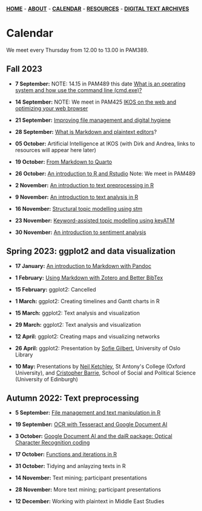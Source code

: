 [**HOME**](/index.md) - [**ABOUT**](/about.md) - <a href="/calendar">**CALENDAR**</a> - [**RESOURCES**](/resources.md) - [**DIGITAL TEXT ARCHIVES**](/repositories.md)

# Calendar

We meet every Thursday from 12.00 to 13.00 in PAM389. 

## Fall 2023

* **7 September:** NOTE: 14.15 in PAM489 this date [What is an operating system and how use the command line (cmd.exe)?](/contents/fall_2023/cmd.md)
  
* **14 September:** NOTE: We meet in PAM425 [IKOS on the web and optimizing your web browser](/contents/fall_2023/browser.md)

* **21 September:** [Improving file management and digital hygiene](/contents/fall_2023/digital_hygiene.md)

* **28 September:** [What is Markdown and plaintext editors](/contents/2023_01_18_introduction_to_markdown.md)?

<!---* **12 September:** [Writing in Markdown and using GitBash](/contents/fall_2023/writing_markdown.md)--->

* **05 October:** Artificial Intelligence at IKOS (with Dirk and Andrea, links to resources will appear here later)

* **19 October:** [From Markdown to Quarto](/contents/fall_2023/quarto.md)

* **26 October:** [An introduction to R and Rstudio](/contents/fall_2023/introduction_r.md) Note: We meet in PAM489

* **2 November:** [An introduction to text preprocessing in R](/contents/fall_2023/text_preprocessing.md)

* **9 November:** [An introduction to text analysis in R](/contents/fall_2023/text_analysis.md)

* **16 November:** [Structural topic modelling using stm](/contents/fall_2023/stm.md)

* **23 November:** [Keyword-assisted topic modelling using keyATM](/contents/fall_2023/atm.md)

* **30 November:** [An introduction to sentiment analysis](/contents/fall_2023/sentiment_analysis.md)



## Spring 2023: ggplot2 and data visualization

* **17 January:** [An introduction to Markdown  with Pandoc](/contents/2023_01_18_introduction_to_markdown.md)

* **1 February:** [Using Markdown with Zotero and Better BibTex](/contents/2023_02_01_markdown_zotero_better_bibtex.md)

* **15 February:** ggplot2: Cancelled

* **1 March:** ggplot2: Creating timelines and Gantt charts in R

* **15 March:** ggplot2: Text analysis and visualization

* **29 March:** ggplot2: Text analysis and visualization

* **12 April:** ggplot2: Creating maps and visualizing networks

* **26 April:** ggplot2: Presentation by [Sofie Gilbert](https://www.ub.uio.no/english/about/people/samdig/open-research/sofiegi/index.html), University of Oslo Library

* **10 May:** Presentations by [Neil Ketchley](https://www.politics.ox.ac.uk/person/neil-ketchley), St Antony's College (Oxford University), and [Cristopher Barrie](https://www.sps.ed.ac.uk/staff/christopher-barrie), School of Social and Political Science (University of Edinburgh)

## Autumn 2022: Text preprocessing

* **5 September:** [File management and text manipulation in R](/contents/2022_09_05_seminar_readings.md)  

* **19 September:** [OCR with Tesseract and Google Document AI](/contents/2022_09_19_seminar_readings.md)  

* **3 October:** [Google Document AI and the daiR package: Optical Character Recognition coding](/ikos-dighum.github.io/contents/2022_10_03.md )

* **17 October:** [Functions and iterations in R](/contents/2022_10_17_seminar_readings.md)   

* **31 October:** Tidying and anlayzing texts in R

* **14 November:** Text mining; participant presentations

* **28 November:** More text mining; participant presentations

* **12 December:** Working with plaintext in Middle East Studies
